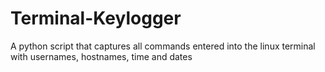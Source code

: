 # Terminal-Keylogger
A python script that captures all commands entered into the linux terminal with usernames, hostnames, time and dates
